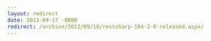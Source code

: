 ```yaml
---
layout: redirect
date: 2013-09-17 -0800
redirect: /archive/2013/09/18/restsharp-104-2-0-released.aspx/
---
```

